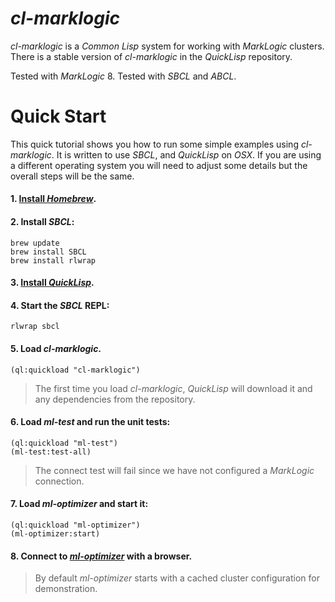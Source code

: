# *cl-marklogic*
*cl-marklogic* is a *Common Lisp* system for working with *MarkLogic* clusters. There is a stable version of *cl-marklogic* in the *QuickLisp* repository.

Tested with *MarkLogic* 8.
Tested with *SBCL* and *ABCL*.

# Quick Start

This quick tutorial shows you how to run some simple examples using *cl-marklogic*. It is written to use *SBCL*, and *QuickLisp* on *OSX*. If you are using a different operating system you will need to adjust some details but the overall steps will be the same.

#### 1. [Install *Homebrew*](http://brew.sh).

#### 2. Install *SBCL*:
  ```
  brew update
  brew install SBCL
  brew install rlwrap
  ```

#### 3. [Install *QuickLisp*](https://www.quicklisp.org/beta/#installation). 

#### 4. Start the *SBCL* REPL:
  ```
  rlwrap sbcl
  ```

#### 5. Load *cl-marklogic*.
  ```
  (ql:quickload "cl-marklogic")
  ```
   >The first time you load *cl-marklogic*, *QuickLisp* will download it and any dependencies from the repository.

#### 6. Load *ml-test* and run the unit tests:
  ```
  (ql:quickload "ml-test")
  (ml-test:test-all)
  ```
  >The connect test will fail since we have not configured a *MarkLogic* connection. 

#### 7. Load *ml-optimizer* and start it:
  ```
  (ql:quickload "ml-optimizer")
  (ml-optimizer:start)
  ```

#### 8. Connect to [*ml-optimizer*](http://localhost:9001) with a browser.
  >By default *ml-optimizer* starts with a cached cluster configuration for demonstration.



